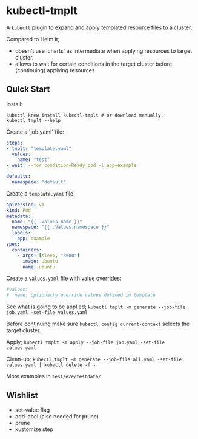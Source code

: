 # kubectl-tmplt

A `kubectl` plugin to expand and apply templated resource files to a cluster.

Compared to Helm it;
- doesn't use 'charts' as intermediate when applying resources to target cluster.
- allows to wait for certain conditions in the target cluster before (continuing) applying resources.


## Quick Start

Install:
```
kubectl krew install kubectl-tmplt # or download manually.
kubectl tmplt --help
```

Create a 'job.yaml' file:
```yaml
steps:
- tmplt: "template.yaml"
  values:
    name: "test"
- wait: --for condition=Ready pod -l app=example

defaults:
  namespace: "default"
```

Create a `template.yaml` file:
```yaml
apiVersion: v1
kind: Pod
metadata:
  name: "{{ .Values.name }}"
  namespace: "{{ .Values.namespace }}"
  labels:
    app: example
spec:
  containers:
    - args: [sleep, "3600"]
      image: ubuntu
      name: ubuntu
```

Create a `values.yaml` file with value overrides:
```yaml
#values:
#  name: optionally override values defined in template
```

See what is going to be applied; 
`kubectl tmplt -m generate --job-file job.yaml -set-file values.yaml`


Before continuing make sure `kubectl config current-context` selects the target cluster.

Apply;
`kubectl tmplt -m apply --job-file job.yaml -set-file values.yaml`

Clean-up;
`kubectl tmplt -m generate --job-file all.yaml -set-file values.yaml | kubectl delete -f -`


More examples in `test/e2e/testdata/`


## Wishlist
- set-value flag
- add label (also needed for prune)
- prune
- kustomize step